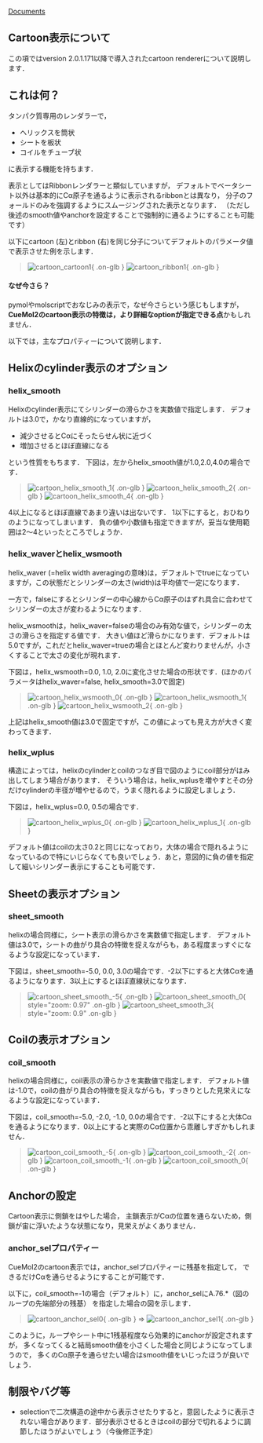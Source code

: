 [Documents](../../Documents)

## Cartoon表示について
この項ではversion 2.0.1.171以降で導入されたcartoon rendererについて説明します．

## これは何？
タンパク質専用のレンダラーで，

*  ヘリックスを筒状
*  シートを板状
*  コイルをチューブ状

に表示する機能を持ちます．

表示としてはRibbonレンダラーと類似していますが，
デフォルトでベータシート以外は基本的にCα原子を通るように表示されるribbonとは異なり，
分子のフォールドのみを強調するようにスムージングされた表示となります．
（ただし後述のsmooth値やanchorを設定することで強制的に通るようにすることも可能です）

以下にcartoon (左)とribbon (右)を同じ分子についてデフォルトのパラメータ値で表示させた例を示します．


> ![cartoon_cartoon1](../../assets/images/cuemol2/CartoonRenderer/cartoon_cartoon1.png){ .on-glb } ![cartoon_ribbon1](../../assets/images/cuemol2/CartoonRenderer/cartoon_ribbon1.png){ .on-glb }

#### なぜ今さら？
pymolやmolscriptでおなじみの表示で，なぜ今さらという感じもしますが，
**CueMol2のcartoon表示の特徴は，より詳細なoptionが指定できる点**かもしれません．

以下では，主なプロパティーについて説明します．

## Helixのcylinder表示のオプション
### helix_smooth
Helixのcylinder表示にてシリンダーの滑らかさを実数値で指定します．
デフォルトは3.0で，かなり直線的になっていますが，

*  減少させるとCαにそったらせん状に近づく
*  増加させるとほぼ直線になる

という性質をもちます．
下図は，左からhelix_smooth値が1.0,2.0,4.0の場合です．


> ![cartoon_helix_smooth_1](../../assets/images/cuemol2/CartoonRenderer/cartoon_helix_smooth_1.png){ .on-glb } ![cartoon_helix_smooth_2](../../assets/images/cuemol2/CartoonRenderer/cartoon_helix_smooth_2.png){ .on-glb } ![cartoon_helix_smooth_4](../../assets/images/cuemol2/CartoonRenderer/cartoon_helix_smooth_4.png){ .on-glb }

4以上になるとほぼ直線であまり違いは出ないです．
1以下にすると，おひねりのようになってしまいます．
負の値や小数値も指定できますが，妥当な使用範囲は2〜4といったところでしょうか．

### helix_waverとhelix_wsmooth
helix_waver (=helix width averagingの意味)は，デフォルトでtrueになっていますが，この状態だとシリンダーの太さ(width)は平均値で一定になります．

一方で，falseにするとシリンダーの中心線からCα原子のはずれ具合に合わせてシリンダーの太さが変わるようになります．

helix_wsmoothは，helix_waver=falseの場合のみ有効な値で，シリンダーの太さの滑らさを指定する値です．
大きい値ほど滑らかになります．デフォルトは5.0ですが，これだとhelix_waver=trueの場合とほとんど変わりませんが，小さくすることで太さの変化が現れます．

下図は，helix_wsmooth=0.0, 1.0, 2.0に変化させた場合の形状です．(ほかのパラメータはhelix_waver=false, helix_smooth=3.0で固定)


> ![cartoon_helix_wsmooth_0](../../assets/images/cuemol2/CartoonRenderer/cartoon_helix_wsmooth_0.png){ .on-glb } ![cartoon_helix_wsmooth_1](../../assets/images/cuemol2/CartoonRenderer/cartoon_helix_wsmooth_1.png){ .on-glb } ![cartoon_helix_wsmooth_2](../../assets/images/cuemol2/CartoonRenderer/cartoon_helix_wsmooth_2.png){ .on-glb }

上記はhelix_smooth値は3.0で固定ですが，この値によっても見え方が大きく変わってきます．

### helix_wplus
構造によっては，helixのcylinderとcoilのつなぎ目で図のようにcoil部分がはみ出してしまう場合があります．
そういう場合は，helix_wplusを増やすとその分だけcylinderの半径が増やせるので，うまく隠れるように設定しましょう．

下図は，helix_wplus=0.0, 0.5の場合です．

> ![cartoon_helix_wplus_0](../../assets/images/cuemol2/CartoonRenderer/cartoon_helix_wplus_0.png){ .on-glb } ![cartoon_helix_wplus_1](../../assets/images/cuemol2/CartoonRenderer/cartoon_helix_wplus_1.png){ .on-glb }

デフォルト値はcoilの太さ0.2と同じになっており，大体の場合で隠れるようになっているので特にいじらなくても良いでしょう．あと，意図的に負の値を指定して細いシリンダー表示にすることも可能です．


## Sheetの表示オプション
### sheet_smooth
helixの場合同様に，シート表示の滑らかさを実数値で指定します．
デフォルト値は3.0で，シートの曲がり具合の特徴を捉えながらも，ある程度まっすぐになるような設定になっています．

下図は，sheet_smooth=-5.0, 0.0, 3.0の場合です．-2以下にすると大体Cαを通るようになります．3以上にするとほぼ直線状になります．

> ![cartoon_sheet_smooth_-5](../../assets/images/cuemol2/CartoonRenderer/cartoon_sheet_smooth_-5.png){ .on-glb } ![cartoon_sheet_smooth_0](../../assets/images/cuemol2/CartoonRenderer/cartoon_sheet_smooth_0.png){ style="zoom: 0.97" .on-glb } ![cartoon_sheet_smooth_3](../../assets/images/cuemol2/CartoonRenderer/cartoon_sheet_smooth_3.png){ style="zoom: 0.9" .on-glb }


## Coilの表示オプション
### coil_smooth
helixの場合同様に，coil表示の滑らかさを実数値で指定します．
デフォルト値は-1.0で，coilの曲がり具合の特徴を捉えながらも，すっきりとした見栄えになるような設定になっています．

下図は，coil_smooth=-5.0, -2.0, -1.0, 0.0の場合です．-2以下にすると大体Cαを通るようになります．0以上にすると実際のCα位置から乖離しすぎかもしれません．

> ![cartoon_coil_smooth_-5](../../assets/images/cuemol2/CartoonRenderer/cartoon_coil_smooth_-5.png){ .on-glb } ![cartoon_coil_smooth_-2](../../assets/images/cuemol2/CartoonRenderer/cartoon_coil_smooth_-2.png){ .on-glb } ![cartoon_coil_smooth_-1](../../assets/images/cuemol2/CartoonRenderer/cartoon_coil_smooth_-1.png){ .on-glb } ![cartoon_coil_smooth_0](../../assets/images/cuemol2/CartoonRenderer/cartoon_coil_smooth_0.png){ .on-glb }




## Anchorの設定
Cartoon表示に側鎖をはやした場合，
主鎖表示がCαの位置を通らないため，側鎖が宙に浮いたような状態になり，見栄えがよくありません．

### anchor_selプロパティー
CueMol2のcartoon表示では，anchor_selプロパティーに残基を指定して，
できるだけCαを通らせるようにすることが可能です．

以下に，coil_smooth=-1の場合（デフォルト）に，anchor_selにA.76.*（図のループの先端部分の残基）
を指定した場合の図を示します．

> ![cartoon_anchor_sel0](../../assets/images/cuemol2/CartoonRenderer/cartoon_anchor_sel0.png){ .on-glb } ⇒ ![cartoon_anchor_sel1](../../assets/images/cuemol2/CartoonRenderer/cartoon_anchor_sel1.png){ .on-glb }

このように，ループやシート中に1残基程度なら効果的にanchorが設定されますが，
多くなってくると結局smooth値を小さくした場合と同じようになってしまうので，
多くのCα原子を通らせたい場合はsmooth値をいじったほうが良いでしょう．

## 制限やバグ等

*  selectionで二次構造の途中から表示させたりすると，意図したように表示されない場合があります．部分表示させるときはcoilの部分で切れるように調節したほうがよいでしょう（今後修正予定）